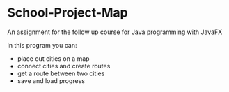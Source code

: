 # School-Project-Map
An assignment for the follow up course for Java programming with JavaFX

In this program you can:
- place out cities on a map
- connect cities and create routes
- get a route between two cities
- save and load progress
